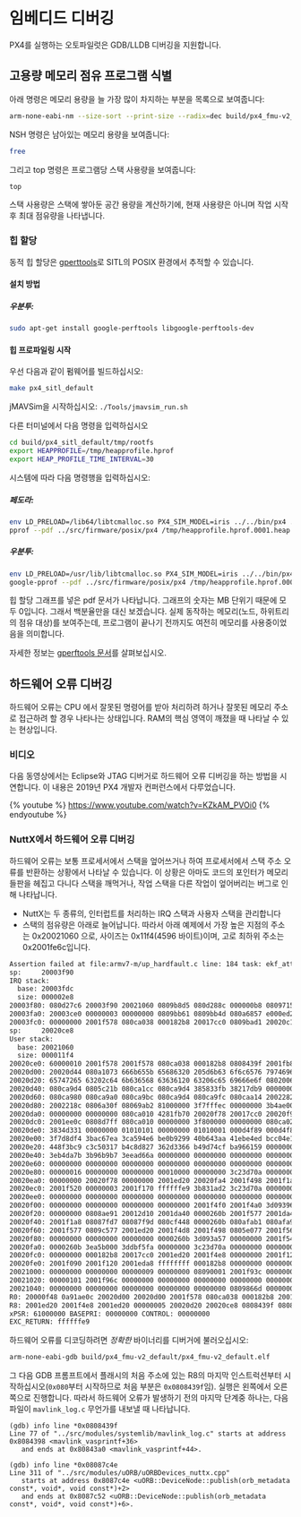 # 임베디드 디버깅

PX4를 실행하는 오토파일럿은 GDB/LLDB 디버깅을 지원합니다.

## 고용량 메모리 점유 프로그램 식별

아래 명령은 메모리 용량을 늘 가장 많이 차지하는 부분을 목록으로 보여줍니다:

```bash
arm-none-eabi-nm --size-sort --print-size --radix=dec build/px4_fmu-v2_default/px4_fmu-v2_default.elf | grep " [bBdD] "
```

NSH 명령은 남아있는 메모리 용량을 보여줍니다:

```bash
free
```

그리고 top 명령은 프로그램당 스택 사용량을 보여줍니다:

    top
    

스택 사용량은 스택에 쌓아둔 공간 용량을 계산하기에, 현재 사용량은 아니며 작업 시작 후 최대 점유량을 나타냅니다.

### 힙 할당

동적 힙 할당은 [gperttools](https://github.com/gperftools/gperftools)로 SITL의 POSIX 환경에서 추적할 수 있습니다.

#### 설치 방법

##### 우분투:

```bash
sudo apt-get install google-perftools libgoogle-perftools-dev
```

#### 힙 프로파일링 시작

우선 다음과 같이 펌웨어를 빌드하십시오:

```bash
make px4_sitl_default
```

jMAVSim을 시작하십시오: `./Tools/jmavsim_run.sh`

다른 터미널에서 다음 명령을 입력하십시오

```bash
cd build/px4_sitl_default/tmp/rootfs
export HEAPPROFILE=/tmp/heapprofile.hprof
export HEAP_PROFILE_TIME_INTERVAL=30
```

시스템에 따라 다음 명령행을 입력하십시오:

##### 페도라:

```bash
env LD_PRELOAD=/lib64/libtcmalloc.so PX4_SIM_MODEL=iris ../../bin/px4 ../../etc -s etc/init.d-posix/rcS
pprof --pdf ../src/firmware/posix/px4 /tmp/heapprofile.hprof.0001.heap > heap.pdf
```

##### 우분투:

```bash
env LD_PRELOAD=/usr/lib/libtcmalloc.so PX4_SIM_MODEL=iris ../../bin/px4 ../../etc -s etc/init.d-posix/rcS
google-pprof --pdf ../src/firmware/posix/px4 /tmp/heapprofile.hprof.0001.heap > heap.pdf
```

힙 할당 그래프를 넣은 pdf 문서가 나타납니다. 그래프의 숫자는 MB 단위기 때문에 모두 0입니다. 그래서 백분율만을 대신 보겠습니다. 실제 동작하는 메모리(노드, 하위트리의 점유 대상)를 보여주는데, 프로그램이 끝나기 전까지도 여전히 메모리를 사용중이었음을 의미합니다.

자세한 정보는 [gperftools 문서](https://htmlpreview.github.io/?https://github.com/gperftools/gperftools/blob/master/docs/heapprofile.html)를 살펴보십시오.

## 하드웨어 오류 디버깅

하드웨어 오류는 CPU 에서 잘못된 명령어를 받아 처리하려 하거나 잘못된 메모리 주소로 접근하려 할 경우 나타나는 상태입니다. RAM의 핵심 영역이 깨졌을 때 나타날 수 있는 현상입니다.

### 비디오

다음 동영상에서는 Eclipse와 JTAG 디버거로 하드웨어 오류 디버깅을 하는 방법을 시연합니다. 이 내용은 2019년 PX4 개발자 컨퍼런스에서 다루었습니다.

{% youtube %} https://www.youtube.com/watch?v=KZkAM_PVOi0 {% endyoutube %}

### NuttX에서 하드웨어 오류 디버깅

하드웨어 오류는 보통 프로세서에서 스택을 엎어쓰거나 하여 프로세서에서 스택 주소 오류를 반환하는 상황에서 나타날 수 있습니다. 이 상황은 아마도 코드의 포인터가 메모리 들판을 헤집고 다니다 스택을 깨먹거나, 작업 스택을 다른 작업이 엎어버리는 버그로 인해 나타납니다.

* NuttX는 두 종류의, 인터럽트를 처리하는 IRQ 스택과 사용자 스택을 관리합니다
* 스택의 점유량은 아래로 늘어납니다. 따라서 아래 예제에서 가장 높은 지점의 주소는 0x20021060 으로, 사이즈는 0x11f4(4596 바이트)이며, 고로 최하위 주소는 0x2001fe6c입니다.

```bash
Assertion failed at file:armv7-m/up_hardfault.c line: 184 task: ekf_att_pos_estimator
sp:     20003f90
IRQ stack:
  base: 20003fdc
  size: 000002e8
20003f80: 080d27c6 20003f90 20021060 0809b8d5 080d288c 000000b8 08097155 00000010
20003fa0: 20003ce0 00000003 00000000 0809bb61 0809bb4d 080a6857 e000ed24 080a3879
20003fc0: 00000000 2001f578 080ca038 000182b8 20017cc0 0809bad1 20020c14 00000000
sp:     20020ce8
User stack:
  base: 20021060
  size: 000011f4
20020ce0: 60000010 2001f578 2001f578 080ca038 000182b8 0808439f 2001fb88 20020d4c
20020d00: 20020d44 080a1073 666b655b 65686320 205d6b63 6f6c6576 79746963 76696420
20020d20: 65747265 63202c64 6b636568 63636120 63206c65 69666e6f 08020067 0805c4eb
20020d40: 080ca9d4 0805c21b 080ca1cc 080ca9d4 385833fb 38217db9 00000000 080ca964
20020d60: 080ca980 080ca9a0 080ca9bc 080ca9d4 080ca9fc 080caa14 20022824 00000002
20020d80: 2002218c 0806a30f 08069ab2 81000000 3f7fffec 00000000 3b4ae00c 3b12eaa6
20020da0: 00000000 00000000 080ca010 4281fb70 20020f78 20017cc0 20020f98 20017cdc
20020dc0: 2001ee0c 0808d7ff 080ca010 00000000 3f800000 00000000 080ca020 3aa35c4e
20020de0: 3834d331 00000000 01010101 00000000 01010001 000d4f89 000d4f89 000f9fda
20020e00: 3f7d8df4 3bac67ea 3ca594e6 be0b9299 40b643aa 41ebe4ed bcc04e1b 43e89c96
20020e20: 448f3bc9 c3c50317 b4c8d827 362d3366 b49d74cf ba966159 00000000 00000000
20020e40: 3eb4da7b 3b96b9b7 3eead66a 00000000 00000000 00000000 00000000 00000000
20020e60: 00000000 00000000 00000000 00000000 00000000 00000000 00000000 00000000
20020e80: 00000016 00000000 00000000 00010000 00000000 3c23d70a 00000000 00000000
20020ea0: 00000000 20020f78 00000000 2001ed20 20020fa4 2001f498 2001f1a8 2001f500
20020ec0: 2001f520 00000003 2001f170 ffffffe9 3b831ad2 3c23d70a 00000000 00000000
20020ee0: 00000000 00000000 00000000 00000000 00000000 00000000 00000000 00000000
20020f00: 00000000 00000000 00000000 00000000 2001f4f0 2001f4a0 3d093964 00000001
20020f20: 00000000 0808ae91 20012d10 2001da40 0000260b 2001f577 2001da40 0000260b
20020f40: 2001f1a8 08087fd7 08087f9d 080cf448 0000260b 080afab1 080afa9d 00000003
20020f60: 2001f577 0809c577 2001ed20 2001f4d8 2001f498 0805e077 2001f568 20024540
20020f80: 00000000 00000000 00000000 0000260b 3d093a57 00000000 2001f540 2001f4f0
20020fa0: 0000260b 3ea5b000 3ddbf5fa 00000000 3c23d70a 00000000 00000000 000f423f
20020fc0: 00000000 000182b8 20017cc0 2001ed20 2001f4e8 00000000 2001f120 0805ea0d
20020fe0: 2001f090 2001f120 2001eda8 ffffffff 000182b8 00000000 00000000 00000000
20021000: 00000000 00000000 00000009 00000000 08090001 2001f93c 0000000c 00000000
20021020: 00000101 2001f96c 00000000 00000000 00000000 00000000 00000000 00000000
20021040: 00000000 00000000 00000000 00000000 00000000 0809866d 00000000 00000000
R0: 20000f48 0a91ae0c 20020d00 20020d00 2001f578 080ca038 000182b8 20017cc0
R8: 2001ed20 2001f4e8 2001ed20 00000005 20020d20 20020ce8 0808439f 08087c4e
xPSR: 61000000 BASEPRI: 00000000 CONTROL: 00000000
EXC_RETURN: ffffffe9
```

하드웨어 오류를 디코딩하려면 *정확한* 바이너리를 디버거에 불러오십시오:

```bash
arm-none-eabi-gdb build/px4_fmu-v2_default/px4_fmu-v2_default.elf
```

그 다음 GDB 프롬프트에서 플래시의 처음 주소에 있는 R8의 마지막 인스트럭션부터 시작하십시오(`0x080`부터 시작하므로 처음 부분은 `0x0808439f`임). 실행은 왼쪽에서 오른쪽으로 진행합니다. 따라서 하드웨어 오류가 발생하기 전의 마지막 단계중 하나는, 다음 파일이 ```mavlink_log.c``` 무언가를 내보낼 때 나타납니다.

```gdb
(gdb) info line *0x0808439f
Line 77 of "../src/modules/systemlib/mavlink_log.c" starts at address 0x8084398 <mavlink_vasprintf+36>
   and ends at 0x80843a0 <mavlink_vasprintf+44>.
```

```gdb
(gdb) info line *0x08087c4e
Line 311 of "../src/modules/uORB/uORBDevices_nuttx.cpp"
   starts at address 0x8087c4e <uORB::DeviceNode::publish(orb_metadata const*, void*, void const*)+2>
   and ends at 0x8087c52 <uORB::DeviceNode::publish(orb_metadata const*, void*, void const*)+6>.
```